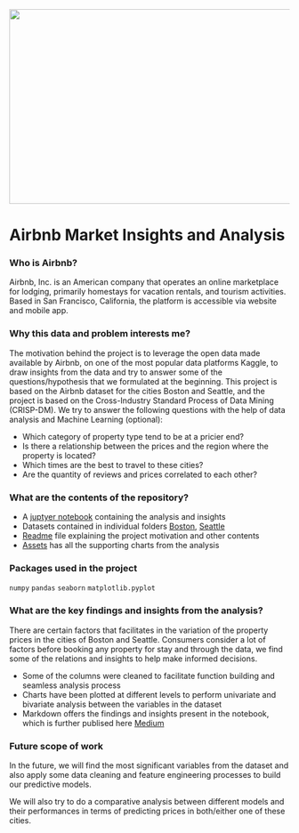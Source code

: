 
<img src="https://d21buns5ku92am.cloudfront.net/33070/images/161688-Airbnb%20Banner%20eYeka%20Contest-588e85-large-1427862563.jpg" width="1000" height="350" />

# Airbnb Market Insights and Analysis

### Who is Airbnb?
Airbnb, Inc. is an American company that operates an online marketplace for lodging, primarily homestays for vacation rentals, and tourism activities. Based in San Francisco, California, the platform is accessible via website and mobile app.

### Why this data and problem interests me?
The motivation behind the project is to leverage the open data made available by Airbnb, on one of the most popular data platforms Kaggle, to draw insights from the data and try to answer some of the questions/hypothesis that we formulated at the beginning. This project is based on the Airbnb dataset for the cities Boston and Seattle, and the project is based on the Cross-Industry Standard Process of Data Mining (CRISP-DM). We try to answer the following questions with the help of data analysis and Machine Learning (optional):
* Which category of property type tend to be at a pricier end?
* Is there a relationship between the prices and the region where the property is located?
* Which times are the best to travel to these cities?
* Are the quantity of reviews and prices correlated to each other?

### What are the contents of the repository?
* A [juptyer notebook](https://github.com/kashyapbarua/airbnb-price-analysis/blob/main/DataScientist_Project-Airbnb.ipynb) containing the analysis and insights
* Datasets contained in individual folders [Boston](https://github.com/kashyapbarua/airbnb-price-analysis/tree/main/airbnb_boston), [Seattle](https://github.com/kashyapbarua/airbnb-price-analysis/tree/main/airbnb_seattle)
* [Readme](https://github.com/kashyapbarua/airbnb-price-analysis/blob/main/README.md) file explaining the project motivation and other contents
* [Assets](https://github.com/kashyapbarua/airbnb-price-analysis/blob/main/assets) has all the supporting charts from the analysis

### Packages used in the project

`numpy`
`pandas`
`seaborn`
`matplotlib.pyplot`

### What are the key findings and insights from the analysis?
There are certain factors that facilitates in the variation of the property prices in the cities of Boston and Seattle. Consumers consider a lot of factors before booking any property for stay and through the data, we find some of the relations and insights to help make informed decisions.

* Some of the columns were cleaned to facilitate function building and seamless analysis process
* Charts have been plotted at different levels to perform univariate and bivariate analysis between the variables in the dataset
* Markdown offers the findings and insights present in the notebook, which is further publised here [Medium](https://medium.com/@kashyapbarua/comparative-analysis-between-boston-and-seattle-airbnb-prices-c10815af536a)

### Future scope of work
In the future, we will find the most significant variables from the dataset and also apply some data cleaning and feature engineering processes to build our predictive models.

We will also try to do a comparative analysis between different models and their performances in terms of predicting prices in both/either one of these cities.
